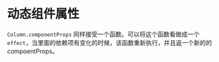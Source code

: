# 动态组件属性
`Column.componentProps` 同样接受一个函数。可以将这个函数看做成一个`effect`，当里面的依赖项有变化的时候，该函数重新执行，并且返一个新的的 compoentProps。

<code-previewer demoPath="feature/DynamicComponentProps" :collapsed="false" />

